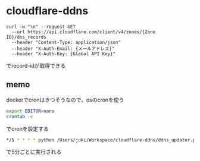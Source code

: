 # cloudflare-ddns

```
curl -w "\n" --request GET 
  --url https://api.cloudflare.com/client/v4/zones/{Zone ID}/dns_records
  --header "Content-Type: application/json" 
  --header "X-Auth-Email: {メールアドレス}"
  --header "X-Auth-Key: {Global API Key}"
```
でrecord-idが取得できる

## memo
dockerでcronはきつそうなので、osのcronを使う
```bash
export EDITOR=nano
crontab -e
```
でcronを設定する
```bash
*/5 * * * * python /Users/juki/Workspace/cloudflare-ddns/ddns_updater.py
```
で5分ごとに実行される